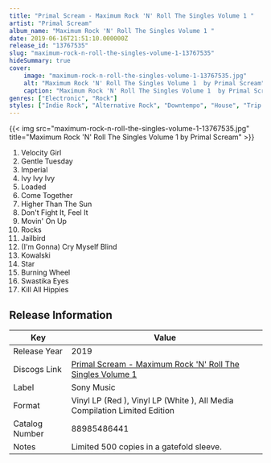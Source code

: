 ```yaml
---
title: "Primal Scream - Maximum Rock 'N' Roll The Singles Volume 1 "
artist: "Primal Scream"
album_name: "Maximum Rock 'N' Roll The Singles Volume 1 "
date: 2019-06-16T21:51:10.000000Z
release_id: "13767535"
slug: "maximum-rock-n-roll-the-singles-volume-1-13767535"
hideSummary: true
cover:
    image: "maximum-rock-n-roll-the-singles-volume-1-13767535.jpg"
    alt: "Maximum Rock 'N' Roll The Singles Volume 1  by Primal Scream"
    caption: "Maximum Rock 'N' Roll The Singles Volume 1  by Primal Scream"
genres: ["Electronic", "Rock"]
styles: ["Indie Rock", "Alternative Rock", "Downtempo", "House", "Trip Hop", "Blues Rock"]
---
```


{{< img src="maximum-rock-n-roll-the-singles-volume-1-13767535.jpg" title="Maximum Rock 'N' Roll The Singles Volume 1  by Primal Scream" >}}

<!-- section break -->

1. Velocity Girl
2. Gentle Tuesday
3. Imperial
4. Ivy Ivy Ivy
5. Loaded
6. Come Together
7. Higher Than The Sun
8. Don't Fight It, Feel It
9. Movin' On Up
10. Rocks
11. Jailbird
12. (I'm Gonna) Cry Myself Blind
13. Kowalski
14. Star
15. Burning Wheel
16. Swastika Eyes
17. Kill All Hippies

<!-- section break -->








## Release Information
|  Key           | Value                                                |
| ---------------| ---------------------------------------------------- |
| Release Year   | 2019                                   |
| Discogs Link   | [Primal Scream - Maximum Rock 'N' Roll The Singles Volume 1 ](https://www.discogs.com/release/13767535-Primal-Scream-Maximum-Rock-N-Roll-The-Singles-Volume-1-) |
| Label          | Sony Music |
| Format         | Vinyl LP (Red ), Vinyl LP (White ), All Media Compilation Limited Edition |
| Catalog Number | 88985486441 |
| Notes | Limited 500 copies in a gatefold sleeve. |